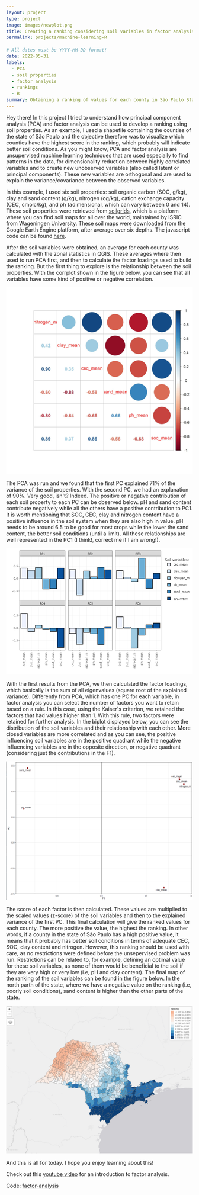 ```yaml
---
layout: project
type: project
image: images/newplot.png
title: Creating a ranking considering soil variables in factor analysis
permalink: projects/machine-learning-R

# All dates must be YYYY-MM-DD format!
date: 2022-05-31
labels:
  - PCA
  - soil properties
  - factor analysis
  - rankings
  - R 
summary: Obtaining a ranking of values for each county in São Paulo State using soil variables in an unsupervised problem (factor analysis by principal component analysis (PCA)).
---
```


Hey there! In this project I tried to understand how principal component analysis (PCA) and factor analysis can be used to develop a ranking using soil properties. As an example, I used a shapefile containing the counties of the state of São Paulo and the objective therefore was to visualize which counties have the highest score in the ranking, which probably will indicate better soil conditions. As you might know, PCA and factor analysis are unsupervised machine learning techniques that are used especially to find patterns in the data, for dimensionality reduction between highly correlated variables and to create new unobserved variables (also called latent or principal components). These new variables are orthogonal and are used to explain the variance/covariance between the observed variables.  

In this example, I used six soil properties: soil organic carbon (SOC, g/kg), clay and sand content (g/kg), nitrogen (cg/kg), cation exchange capacity (CEC, cmolc/kg), and ph (adimensional, which can vary between 0 and 14). These soil properties were retrieved from [soilgrids](https://soilgrids.org/), which is a platform where you can find soil maps for all  over the world, maintained by ISRIC from Wageningen University. These soil maps were downloaded from the Google Earth Engine platform, after average over six depths. The javascript code can be found [here](https://github.com/neli12/machine-learning-R/blob/main/factor-analysis/download_soilgrids_gee.js).  

After the soil variables were obtained, an average for each county was calculated with the zonal statistics in QGIS. These averages where then used to run PCA first, and then to calculate the factor loadings used to build the ranking. But the first thing to explore is the relationship between the soil properties. With the corrplot shown in the figure below, you can see that all variables have some kind of positive or negative correlation.  

<img class="ui image" src="../images/corrplot.jpeg">  

The PCA was run and we found that the first PC explained 71% of the variance of the soil properties. With the second PC, we had an explanation of 90%. Very good, isn't? Indeed. The positive or negative contribution of each soil property to each PC can be observed below. pH and sand content contribute negatively while all the others have a positive contribution to PC1. It is worth mentioning that SOC, CEC, clay and nitrogen content have a positive influence in the soil system when they are also high in value. pH needs to be around 6.5 to be good for most crops while the lower the sand content, the better soil conditions (until a limit). All these relationships are well represented in the PC1 (I think!, correct me if I am wrong!).  

<img class="ui image" src="../images/newplot.png">  

With the first results from the PCA, we then calculated the factor loadings, which basically is the sum of all eigenvalues (square root of the explained variance). Differently from PCA, which has one PC for each variable, in factor analysis you can select the number of factors you want to retain based on a rule. In this case, using the Kaiser's criterion, we retained the factors that had values higher than 1. With this rule, two factors were retained for further analysis. In the biplot displayed below, you can see the distribution of the soil variables and their relationship with each other. More closed variables are more correlated and as you can see, the positive influencing soil variables are in the positive quadrant while the negative influencing variables are in the opposite direction, or negative quadrant (considering just the contributions in the F1).  

<img class="ui image" src="../images/biplot.PNG">  


The score of each factor is then calculated. These values are multiplied to the scaled values (z-score) of the soil variables and then to the explained variance of the first PC. This final calculation will give the ranked values for each county. The more positive the value, the highest the ranking. In other words, if a county in the state of São Paulo has a high positive value, it means that it probably has better soil conditions in terms of adequate CEC, SOC, clay content and nitrogen. However, this ranking should be used with care, as no restrictions were defined before the unsepervised problem was run. Restrictions can be related to, for example, defining an optimal value for these soil variables, as none of them would be beneficial to the soil if they are very high or very low (i.e, pH and clay content). The final map of the ranking of the soil variables can be found in the figure below. In the north parth of the state, where we have a negative value on the ranking (i.e, poorly soil conditions), sand content is higher than the other parts of the state.  


<img class="ui image" src="../images/sp_ranking_II.PNG">  


And this is all for today. I hope you enjoy learning about this!  

Check out this [youtube video](https://www.youtube.com/watch?v=WV_jcaDBZ2I) for an introduction to factor analysis.  

Code: <a href="https://github.com/neli12/machine-learning-R/tree/main/factor-analysis"><i class="large github icon"></i>factor-analysis</a>

